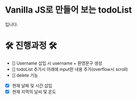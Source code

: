 # Vanilla JS로 만들어 보는 todoList

입니다.

# 🛠 진행과정 🛠

- [] Username 삽입 시 username + 환영문구 생성
- [] todoList 추가시 아래에 input한 내용 추가(overflow시 scroll)
- [] delete 기능
- [x] 현재 날짜 및 시간 삽입
- [x] 현재 지역의 날씨 및 온도
